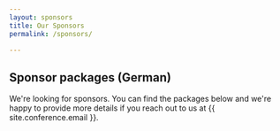 ```yaml
---
layout: sponsors
title: Our Sponsors
permalink: /sponsors/

---
```


## Sponsor packages (German)
We're looking for sponsors. You can find the packages below and we're 
happy to provide more details if you reach out to us at {{ site.conference.email }}.


